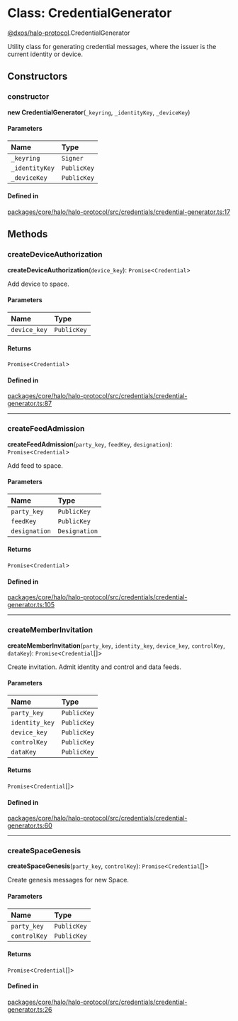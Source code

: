 # Class: CredentialGenerator

[@dxos/halo-protocol](../modules/dxos_halo_protocol.md).CredentialGenerator

Utility class for generating credential messages, where the issuer is the current identity or device.

## Constructors

### constructor

**new CredentialGenerator**(`_keyring`, `_identityKey`, `_deviceKey`)

#### Parameters

| Name | Type |
| :------ | :------ |
| `_keyring` | `Signer` |
| `_identityKey` | `PublicKey` |
| `_deviceKey` | `PublicKey` |

#### Defined in

[packages/core/halo/halo-protocol/src/credentials/credential-generator.ts:17](https://github.com/dxos/dxos/blob/main/packages/core/halo/halo-protocol/src/credentials/credential-generator.ts#L17)

## Methods

### createDeviceAuthorization

**createDeviceAuthorization**(`device_key`): `Promise`<`Credential`\>

Add device to space.

#### Parameters

| Name | Type |
| :------ | :------ |
| `device_key` | `PublicKey` |

#### Returns

`Promise`<`Credential`\>

#### Defined in

[packages/core/halo/halo-protocol/src/credentials/credential-generator.ts:87](https://github.com/dxos/dxos/blob/main/packages/core/halo/halo-protocol/src/credentials/credential-generator.ts#L87)

___

### createFeedAdmission

**createFeedAdmission**(`party_key`, `feedKey`, `designation`): `Promise`<`Credential`\>

Add feed to space.

#### Parameters

| Name | Type |
| :------ | :------ |
| `party_key` | `PublicKey` |
| `feedKey` | `PublicKey` |
| `designation` | `Designation` |

#### Returns

`Promise`<`Credential`\>

#### Defined in

[packages/core/halo/halo-protocol/src/credentials/credential-generator.ts:105](https://github.com/dxos/dxos/blob/main/packages/core/halo/halo-protocol/src/credentials/credential-generator.ts#L105)

___

### createMemberInvitation

**createMemberInvitation**(`party_key`, `identity_key`, `device_key`, `controlKey`, `dataKey`): `Promise`<`Credential`[]\>

Create invitation.
Admit identity and control and data feeds.

#### Parameters

| Name | Type |
| :------ | :------ |
| `party_key` | `PublicKey` |
| `identity_key` | `PublicKey` |
| `device_key` | `PublicKey` |
| `controlKey` | `PublicKey` |
| `dataKey` | `PublicKey` |

#### Returns

`Promise`<`Credential`[]\>

#### Defined in

[packages/core/halo/halo-protocol/src/credentials/credential-generator.ts:60](https://github.com/dxos/dxos/blob/main/packages/core/halo/halo-protocol/src/credentials/credential-generator.ts#L60)

___

### createSpaceGenesis

**createSpaceGenesis**(`party_key`, `controlKey`): `Promise`<`Credential`[]\>

Create genesis messages for new Space.

#### Parameters

| Name | Type |
| :------ | :------ |
| `party_key` | `PublicKey` |
| `controlKey` | `PublicKey` |

#### Returns

`Promise`<`Credential`[]\>

#### Defined in

[packages/core/halo/halo-protocol/src/credentials/credential-generator.ts:26](https://github.com/dxos/dxos/blob/main/packages/core/halo/halo-protocol/src/credentials/credential-generator.ts#L26)
